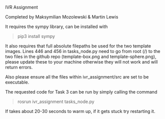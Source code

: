 IVR Assignment

Completed by Maksymilian Mozolewski & Martin Lewis

It requires the sympy library, can be installed with
>pip3 install sympy

It also requires that full absolute filepaths be used for the two template images. Lines 446 and 456 in tasks_node.py need to go from root (/) to the two files in the github repo (template-box.png and template-sphere.png), please update these to your machine otherwise they will not work and will return errors.

Also please ensure all the files within ivr_assignment/src are set to be executable.

The requested code for Task 3 can be run by simply calling the command
>rosrun ivr_assignment tasks_node.py

If takes about 20-30 seconds to warm up, if it gets stuck try restarting it.
